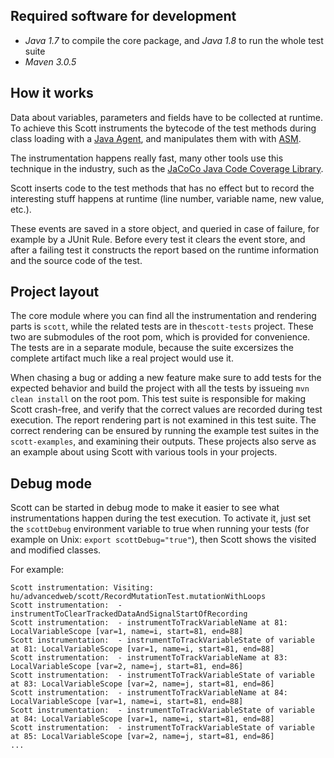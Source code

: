 Required software for development
---------------------------------

- *Java 1.7* to compile the core package, and *Java 1.8* to run the whole test suite
- *Maven 3.0.5*


How it works
------------
Data about variables, parameters and fields have to be collected at runtime. To achieve this Scott
instruments the bytecode of the test methods during class loading with a
[Java Agent](http://docs.oracle.com/javase/8/docs/api/java/lang/instrument/package-summary.html),
and manipulates them with with [ASM](http://asm.ow2.org/).

The instrumentation happens really fast, many other tools use this technique in the industry, such
as the [JaCoCo Java Code Coverage Library](http://www.eclemma.org/jacoco/).

Scott inserts code to the test methods that has no effect but to record the interesting stuff
happens at runtime (line number, variable name, new value, etc.).

These events are saved in a store object, and queried in case of failure, for example by a JUnit Rule.
Before every test it clears the event store, and after a failing test it constructs the report based
on the runtime information and the source code of the test.


Project layout
--------------
The core module where you can find all the instrumentation and rendering parts is ```scott```,
while the related tests are in the```scott-tests``` project. These two are submodules of the root pom,
which is provided for convenience. The tests are in a separate module, because the suite excersizes
the complete artifact much like a real project would use it.

When chasing a bug or adding a new feature make sure to add tests for the expected behavior
and build the project with all the tests by issueing ```mvn clean install``` on the root pom.
This test suite is responsible for making Scott crash-free, and verify that
the correct values are recorded during test execution. The report rendering part is not examined
in this test suite.
The correct rendering can be ensured by running the example test suites in the ```scott-examples```,
and examining their outputs. These projects also serve as an example about using Scott with various tools
in your projects.


Debug mode
----------
Scott can be started in debug mode to make it easier to see what instrumentations happen during the
test execution. To activate it, just set the ```scottDebug``` environment variable to true when running
your tests (for example on Unix: ```export scottDebug="true"```), then Scott shows the visited and modified classes.

For example:
```
Scott instrumentation: Visiting: hu/advancedweb/scott/RecordMutationTest.mutationWithLoops
Scott instrumentation:  - instrumentToClearTrackedDataAndSignalStartOfRecording
Scott instrumentation:  - instrumentToTrackVariableName at 81: LocalVariableScope [var=1, name=i, start=81, end=88]
Scott instrumentation:  - instrumentToTrackVariableState of variable at 81: LocalVariableScope [var=1, name=i, start=81, end=88]
Scott instrumentation:  - instrumentToTrackVariableName at 83: LocalVariableScope [var=2, name=j, start=81, end=86]
Scott instrumentation:  - instrumentToTrackVariableState of variable at 83: LocalVariableScope [var=2, name=j, start=81, end=86]
Scott instrumentation:  - instrumentToTrackVariableName at 84: LocalVariableScope [var=1, name=i, start=81, end=88]
Scott instrumentation:  - instrumentToTrackVariableState of variable at 84: LocalVariableScope [var=1, name=i, start=81, end=88]
Scott instrumentation:  - instrumentToTrackVariableState of variable at 85: LocalVariableScope [var=2, name=j, start=81, end=86]
...
```

